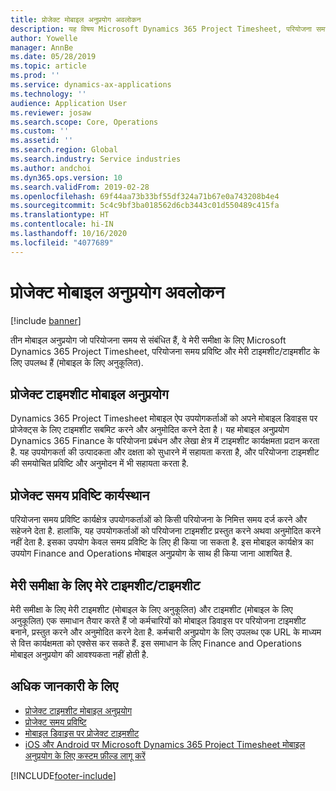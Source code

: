 ```yaml
---
title: प्रोजेक्ट मोबाइल अनुप्रयोग अवलोकन
description: यह विषय Microsoft Dynamics 365 Project Timesheet, परियोजना समय प्रविष्टि और मेरी टाइमशीट/टाइमशीट के लिए उन परियोजना के समय-संबंधित अनुप्रयोगों के बारे में सामान्य जानकारी प्रदान करता है जो मोबाइल डिवाइस पर उपलब्ध हैं.
author: Yowelle
manager: AnnBe
ms.date: 05/28/2019
ms.topic: article
ms.prod: ''
ms.service: dynamics-ax-applications
ms.technology: ''
audience: Application User
ms.reviewer: josaw
ms.search.scope: Core, Operations
ms.custom: ''
ms.assetid: ''
ms.search.region: Global
ms.search.industry: Service industries
ms.author: andchoi
ms.dyn365.ops.version: 10
ms.search.validFrom: 2019-02-28
ms.openlocfilehash: 69f44aa73b33bf55df324a71b67e0a743208b4e4
ms.sourcegitcommit: 5c4c9bf3ba018562d6cb3443c01d550489c415fa
ms.translationtype: HT
ms.contentlocale: hi-IN
ms.lasthandoff: 10/16/2020
ms.locfileid: "4077689"
---
```

# <a name="project-mobile-applications-overview"></a>प्रोजेक्ट मोबाइल अनुप्रयोग अवलोकन

[!include [banner](../includes/banner.md)]

तीन मोबाइल अनुप्रयोग जो परियोजना समय से संबंधित हैं, वे मेरी समीक्षा के लिए Microsoft Dynamics 365 Project Timesheet, परियोजना समय प्रविष्टि और मेरी टाइमशीट/टाइमशीट के लिए उपलब्ध हैं (मोबाइल के लिए अनुकूलित).

## <a name="project-timesheet-mobile-app"></a>प्रोजेक्ट टाइमशीट मोबाइल अनुप्रयोग

Dynamics 365 Project Timesheet मोबाइल ऐप उपयोगकर्ताओं को अपने मोबाइल डिवाइस पर प्रोजेक्ट्स के लिए टाइमशीट सबमिट करने और अनुमोदित करने देता है। यह मोबाइल अनुप्रयोग Dynamics 365 Finance के परियोजना प्रबंधन और लेखा क्षेत्र में टाइमशीट कार्यक्षमता प्रदान करता है. यह उपयोगकर्ता की उत्पादकता और दक्षता को सुधारने में सहायता करता है, और परियोजना टाइमशीट की समयोचित प्रविष्टि और अनुमोदन में भी सहायता करता है.

## <a name="project-time-entry-workspace"></a>प्रोजेक्ट समय प्रविष्टि कार्यस्थान

परियोजना समय प्रविष्टि कार्यक्षेत्र उपयोगकर्ताओं को किसी परियोजना के निमित्त समय दर्ज करने और सहेजने देता है. हालांकि, यह उपयोगकर्ताओं को परियोजना टाइमशीट प्रस्तुत करने अथवा अनुमोदित करने नहीं देता है. इसका उपयोग केवल समय प्रविष्टि के लिए ही किया जा सकता है. इस मोबाइल कार्यक्षेत्र का उपयोग Finance and Operations मोबाइल अनुप्रयोग के साथ ही किया जाना आशयित है.

## <a name="my-timesheetstimesheets-for-my-review"></a>मेरी समीक्षा के लिए मेरे टाइमशीट/टाइमशीट

मेरी समीक्षा के लिए मेरी टाइमशीट (मोबाइल के लिए अनुकूलित) और टाइमशीट (मोबाइल के लिए अनुकूलित) एक समाधान तैयार करते हैं जो कर्मचारियों को मोबाइल डिवाइस पर परियोजना टाइमशीट बनाने, प्रस्तुत करने और अनुमोदित करने देता है. कर्मचारी अनुप्रयोग के लिए उपलब्ध एक URL के माध्यम से वित्त कार्यक्षमता को एक्सेस कर सकते हैं. इस समाधान के लिए Finance and Operations मोबाइल अनुप्रयोग की आवश्यकता नहीं होती है.

## <a name="for-more-information"></a>अधिक जानकारी के लिए

- [प्रोजेक्ट टाइमशीट मोबाइल अनुप्रयोग](project-timesheet.md)
- [प्रोजेक्ट समय प्रविष्टि]( project-time-entry-mobile-workspace.md)
- [मोबाइल डिवाइस पर प्रोजेक्ट टाइमशीट](Mobile-timesheets.md)
- [iOS और Android पर Microsoft Dynamics 365 Project Timesheet मोबाइल अनुप्रयोग के लिए कस्टम फ़ील्ड लागू करें](custom-fields-mobile.md)


[!INCLUDE[footer-include](../includes/footer-banner.md)]
